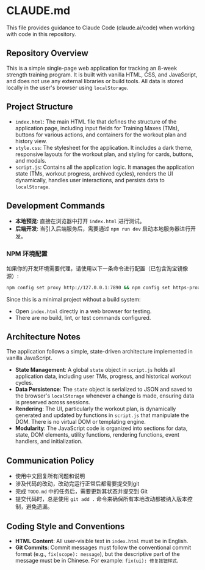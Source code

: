 # CLAUDE.md

This file provides guidance to Claude Code (claude.ai/code) when working with code in this repository.

## Repository Overview

This is a simple single-page web application for tracking an 8-week strength training program. It is built with vanilla HTML, CSS, and JavaScript, and does not use any external libraries or build tools. All data is stored locally in the user's browser using `localStorage`.

## Project Structure

- `index.html`: The main HTML file that defines the structure of the application page, including input fields for Training Maxes (TMs), buttons for various actions, and containers for the workout plan and history view.
- `style.css`: The stylesheet for the application. It includes a dark theme, responsive layouts for the workout plan, and styling for cards, buttons, and modals.
- `script.js`: Contains all the application logic. It manages the application state (TMs, workout progress, archived cycles), renders the UI dynamically, handles user interactions, and persists data to `localStorage`.

## Development Commands

- **本地预览**: 直接在浏览器中打开 `index.html` 进行测试。
- **后端开发**: 当引入后端服务后，需要通过 `npm run dev` 启动本地服务器进行开发。

### NPM 环境配置

如果你的开发环境需要代理，请使用以下一条命令进行配置（已包含淘宝镜像源）:

```bash
npm config set proxy http://127.0.0.1:7890 && npm config set https-proxy http://127.0.0.1:7890 && npm config set registry https://registry.npmmirror.com/
```

Since this is a minimal project without a build system:

- Open `index.html` directly in a web browser for testing.
- There are no build, lint, or test commands configured.

## Architecture Notes

The application follows a simple, state-driven architecture implemented in vanilla JavaScript.
- **State Management**: A global `state` object in `script.js` holds all application data, including user TMs, progress, and historical workout cycles.
- **Data Persistence**: The `state` object is serialized to JSON and saved to the browser's `localStorage` whenever a change is made, ensuring data is preserved across sessions.
- **Rendering**: The UI, particularly the workout plan, is dynamically generated and updated by functions in `script.js` that manipulate the DOM. There is no virtual DOM or templating engine.
- **Modularity**: The JavaScript code is organized into sections for data, state, DOM elements, utility functions, rendering functions, event handlers, and initialization.

## Communication Policy

- 使用中文回复所有问题和说明
- 涉及代码的改动，改动完运行正常后都需要提交到git
- 完成 `TODO.md` 中的任务后，需要更新其状态并提交到 Git
- 提交代码时，总是使用 `git add .` 命令来确保所有本地改动都被纳入版本控制，避免遗漏。

## Coding Style and Conventions

- **HTML Content**: All user-visible text in `index.html` must be in English.
- **Git Commits**: Commit messages must follow the conventional commit format (e.g., `fix(scope): message`), but the descriptive part of the message must be in Chinese. For example: `fix(ui): 修复按钮样式`.
